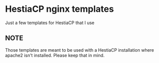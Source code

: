 # HestiaCP nginx templates

Just a few templates for HestiaCP that I use

## NOTE

Those templates are meant to be used with a HestiaCP installation where apache2 isn't installed. Please keep that in mind.
